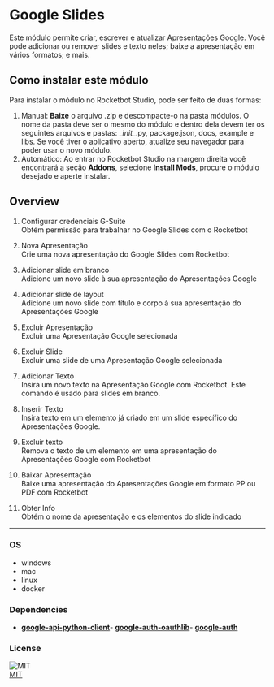 



# Google Slides
  
Este módulo permite criar, escrever e atualizar Apresentações Google. Você pode adicionar ou remover slides e texto neles; baixe a apresentação em vários formatos; e mais.  



## Como instalar este módulo
  
Para instalar o módulo no Rocketbot Studio, pode ser feito de duas formas:
1. Manual: __Baixe__ o arquivo .zip e descompacte-o na pasta módulos. O nome da pasta deve ser o mesmo do módulo e dentro dela devem ter os seguintes arquivos e pastas: \__init__.py, package.json, docs, example e libs. Se você tiver o aplicativo aberto, atualize seu navegador para poder usar o novo módulo.
2. Automático: Ao entrar no Rocketbot Studio na margem direita você encontrará a seção **Addons**, selecione **Install Mods**, procure o módulo desejado e aperte instalar.  


## Overview


1. Configurar credenciais G-Suite  
Obtém permissão para trabalhar no Google Slides com o Rocketbot

2. Nova Apresentação  
Crie uma nova apresentação do Google Slides com Rocketbot

3. Adicionar slide em branco  
Adicione um novo slide à sua apresentação do Apresentações Google

4. Adicionar slide de layout  
Adicione um novo slide com título e corpo à sua apresentação do Apresentações Google

5. Excluir Apresentação  
Excluir uma Apresentação Google selecionada

6. Excluir Slide  
Excluir uma slide de uma Apresentação Google selecionada

7. Adicionar Texto  
Insira um novo texto na Apresentação Google com Rocketbot. Este comando é usado para slides em branco.

8. Inserir Texto  
Insira texto em um elemento já criado em um slide específico do Apresentações Google.

9. Excluir texto  
Remova o texto de um elemento em uma apresentação do Apresentações Google com Rocketbot

10. Baixar Apresentação  
Baixe uma apresentação do Apresentações Google em formato PP ou PDF com Rocketbot

11. Obter Info  
Obtém o nome da apresentação e os elementos do slide indicado  




----
### OS

- windows
- mac
- linux
- docker

### Dependencies
- [**google-api-python-client**](https://pypi.org/project/google-api-python-client/)- [**google-auth-oauthlib**](https://pypi.org/project/google-auth-oauthlib/)- [**google-auth**](https://pypi.org/project/google-auth/)
### License
  
![MIT](https://camo.githubusercontent.com/107590fac8cbd65071396bb4d04040f76cde5bde/687474703a2f2f696d672e736869656c64732e696f2f3a6c6963656e73652d6d69742d626c75652e7376673f7374796c653d666c61742d737175617265)  
[MIT](http://opensource.org/licenses/mit-license.ph)